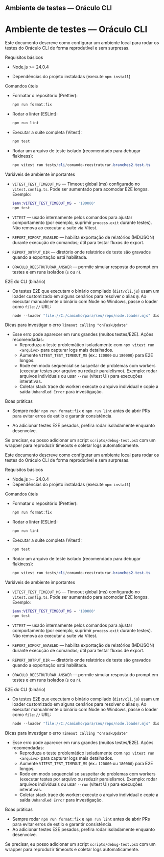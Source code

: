 ## Ambiente de testes — Oráculo CLI

# Ambiente de testes — Oráculo CLI

Este documento descreve como configurar um ambiente local para rodar os testes do Oráculo CLI de forma reprodutível e sem surpresas.

Requisitos básicos

- Node.js >= 24.0.4

- Dependências do projeto instaladas (execute `npm install`)

Comandos úteis

- Formatar o repositório (Prettier):

  ```powershell
  npm run format:fix
  ```

- Rodar o linter (ESLint):

  ```powershell
  npm run lint
  ```

- Executar a suíte completa (Vitest):

  ```powershell
  npm test
  ```

- Rodar um arquivo de teste isolado (recomendado para debugar flakiness):

  ```powershell
  npx vitest run tests/cli/comando-reestruturar.branches2.test.ts
  ```

Variáveis de ambiente importantes

- `VITEST_TEST_TIMEOUT_MS` — Timeout global (ms) configurado no `vitest.config.ts`. Pode ser aumentado para acomodar E2E longos. Exemplo:

  ```powershell
  $env:VITEST_TEST_TIMEOUT_MS = '180000'
  npm test
  ```

- `VITEST` — usado internamente pelos comandos para ajustar comportamento (por exemplo, suprimir `process.exit` durante testes). Não remova ao executar a suíte via Vitest.

- `REPORT_EXPORT_ENABLED` — habilita exportação de relatórios (MD/JSON) durante execução de comandos; útil para testar fluxos de export.

- `REPORT_OUTPUT_DIR` — diretório onde relatórios de teste são gravados quando a exportação está habilitada.

- `ORACULO_REESTRUTURAR_ANSWER` — permite simular resposta do prompt em testes e em runs isolados (`s` ou `n`).

E2E do CLI (binário)

- Os testes E2E que executam o binário compilado (`dist/cli.js`) usam um loader customizado em alguns cenários para resolver o alias `@`. Ao executar manualmente o binário com Node no Windows, passe o loader como `file://` URL:

  ```powershell
  node --loader "file://C:/caminho/para/seu/repo/node.loader.mjs" dist/cli.js diagnosticar --scan-only
  ```

Dicas para investigar o erro `Timeout calling "onTaskUpdate"`

- Esse erro pode aparecer em runs grandes (muitos testes/E2E). Ações recomendadas:
  - Reproduza o teste problemático isoladamente com `npx vitest run <arquivo>` para capturar logs mais detalhados.
  - Aumente `VITEST_TEST_TIMEOUT_MS` (ex.: `120000` ou `180000`) para E2E longos.
  - Rode em modo sequencial se suspeitar de problemas com workers (executar testes por arquivo ou reduzir paralelismo). Exemplo: rodar arquivos individuais ou usar `--run` (vitest UI) para execuções interativas.
  - Coletar stack trace do worker: execute o arquivo individual e copie a saída `Unhandled Error` para investigação.

Boas práticas

- Sempre rodar `npm run format:fix` e `npm run lint` antes de abrir PRs para evitar erros de estilo e garantir consistência.

- Ao adicionar testes E2E pesados, prefira rodar isoladamente enquanto desenvolve.

Se precisar, eu posso adicionar um script `scripts/debug-test.ps1` com um wrapper para reproduzir timeouts e coletar logs automaticamente.

Este documento descreve como configurar um ambiente local para rodar os testes do Oráculo CLI de forma reprodutível e sem surpresas.

Requisitos básicos

- Node.js >= 24.0.4
- Dependências do projeto instaladas (execute `npm install`)

Comandos úteis

- Formatar o repositório (Prettier):

  ```powershell
  npm run format:fix
  ```

- Rodar o linter (ESLint):

  ```powershell
  npm run lint
  ```

- Executar a suíte completa (Vitest):

  ```powershell
  npm test
  ```

- Rodar um arquivo de teste isolado (recomendado para debugar flakiness):

  ```powershell
  npx vitest run tests/cli/comando-reestruturar.branches2.test.ts
  ```

Variáveis de ambiente importantes

- `VITEST_TEST_TIMEOUT_MS` — Timeout global (ms) configurado no `vitest.config.ts`. Pode ser aumentado para acomodar E2E longos. Exemplo:

  ```powershell
  $env:VITEST_TEST_TIMEOUT_MS = '180000'
  npm test
  ```

- `VITEST` — usado internamente pelos comandos para ajustar comportamento (por exemplo, suprimir `process.exit` durante testes). Não remova ao executar a suíte via Vitest.

- `REPORT_EXPORT_ENABLED` — habilita exportação de relatórios (MD/JSON) durante execução de comandos; útil para testar fluxos de export.

- `REPORT_OUTPUT_DIR` — diretório onde relatórios de teste são gravados quando a exportação está habilitada.

- `ORACULO_REESTRUTURAR_ANSWER` — permite simular resposta do prompt em testes e em runs isolados (`s` ou `n`).

E2E do CLI (binário)

- Os testes E2E que executam o binário compilado (`dist/cli.js`) usam um loader customizado em alguns cenários para resolver o alias `@`. Ao executar manualmente o binário com Node no Windows, passe o loader como `file://` URL:

  ```powershell
  node --loader "file://C:/caminho/para/seu/repo/node.loader.mjs" dist/cli.js diagnosticar --scan-only
  ```

Dicas para investigar o erro `Timeout calling "onTaskUpdate"`

- Esse erro pode aparecer em runs grandes (muitos testes/E2E). Ações recomendadas:
  - Reproduza o teste problemático isoladamente com `npx vitest run <arquivo>` para capturar logs mais detalhados.
  - Aumente `VITEST_TEST_TIMEOUT_MS` (ex.: `120000` ou `180000`) para E2E longos.
  - Rode em modo sequencial se suspeitar de problemas com workers (executar testes por arquivo ou reduzir paralelismo). Exemplo: rodar arquivos individuais ou usar `--run` (vitest UI) para execuções interativas.
  - Coletar stack trace do worker: execute o arquivo individual e copie a saída `Unhandled Error` para investigação.

Boas práticas

- Sempre rodar `npm run format:fix` e `npm run lint` antes de abrir PRs para evitar erros de estilo e garantir consistência.
- Ao adicionar testes E2E pesados, prefira rodar isoladamente enquanto desenvolve.

Se precisar, eu posso adicionar um script `scripts/debug-test.ps1` com um wrapper para reproduzir timeouts e coletar logs automaticamente.

